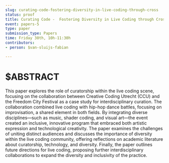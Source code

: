 ```yaml
---
slug: curating-code-fostering-diversity-in-live-coding-through-cross
status: proof
title: Curating Code -  Fostering Diversity in Live Coding through Cross-Disciplinary Curation
event: papers-5
type: paper
submission_type: Papers
time: Friday 30th, 10h-11:30h
contributors:
- person: $van-sluijs-fabian

---
```


# $ABSTRACT

This paper explores the role of curatorship within the live coding scene, focusing on the collaboration between Creative Coding Utrecht (CCU) and the Freedom City Festival as a case study for interdisciplinary curation. The collaboration combined live coding with hip-hop dance battles, focusing on improvisation, a shared element in both fields. By integrating diverse disciplines—such as music, shader coding, and visual art—the event created an inclusive, innovative program that embraced both artistic expression and technological creativity. The paper examines the challenges of uniting distinct audiences and discusses the importance of diversity within the live coding community, offering reflections on academic literature about curatorship, technology, and diversity. Finally, the paper outlines future directions for live coding, proposing further interdisciplinary collaborations to expand the diversity and inclusivity of the practice.

